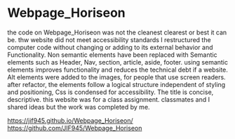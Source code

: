 # Webpage_Horiseon
the code on Webpage_Horiseon was not the cleanest clearest or best it can be. thw website did not meet accessibility standards
I restructured the computer code without changing or adding to its external behavior and Functionality. 
Non semantic elements have been replaced with Semantic elements such as
Header, Nav, section, article, aside, footer. using semantic elements improves functionality and reduces the technical debt if a website.
Alt elements were added to the images, for people that use screen readers. 
after refactor, the elements follow a logical structure independent of styling and positioning,
Css is condensed for accessibility. 
The title is concise, descriptive. 
this website was for a class assignment. classmates and I shared ideas but the work was completed by me. 

https://jif945.github.io/Webpage_Horiseon/
https://github.com/JIF945/Webpage_Horiseon


